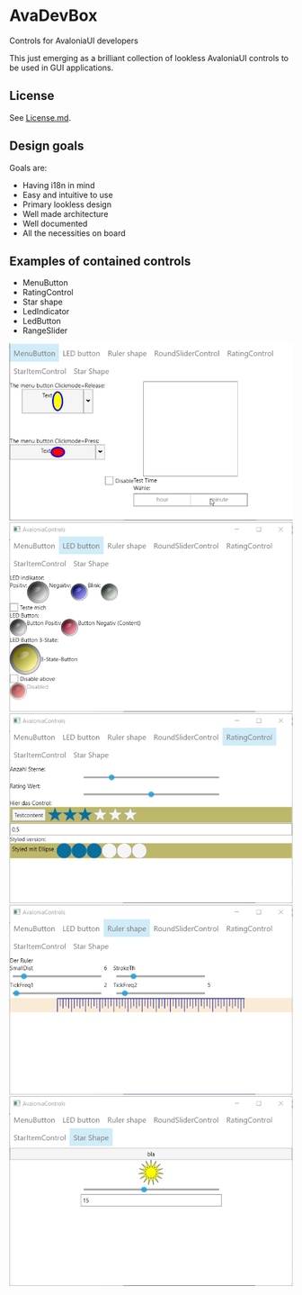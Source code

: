 # AvaDevBox
Controls for AvaloniaUI developers

This just emerging as a brilliant collection of lookless AvaloniaUI controls
to be used in GUI applications. 

## License
See [License.md](License.md).
## Design goals

Goals are:
* Having i18n in mind
* Easy and intuitive to use
* Primary lookless design
* Well made architecture
* Well documented
* All the necessities on  board

## Examples of contained controls

* MenuButton
* RatingControl
* Star shape
* LedIndicator
* LedButton
* RangeSlider

![](img/MenuButton.png)
![](img/LedButton.png)
![](img/RatingControl.png)
![](img/RulerShape.png)
![](img/StarShape.png)
